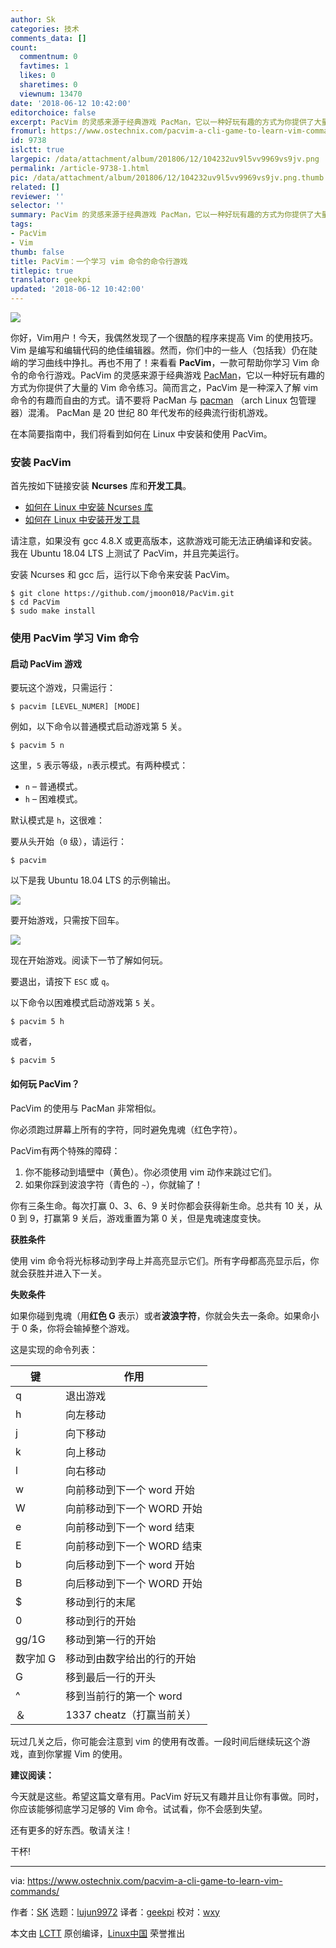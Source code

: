 ```yaml
---
author: Sk
categories: 技术
comments_data: []
count:
  commentnum: 0
  favtimes: 1
  likes: 0
  sharetimes: 0
  viewnum: 13470
date: '2018-06-12 10:42:00'
editorchoice: false
excerpt: PacVim 的灵感来源于经典游戏 PacMan，它以一种好玩有趣的方式为你提供了大量的 Vim 命令练习。
fromurl: https://www.ostechnix.com/pacvim-a-cli-game-to-learn-vim-commands/
id: 9738
islctt: true
largepic: /data/attachment/album/201806/12/104232uv9l5vv9969vs9jv.png
permalink: /article-9738-1.html
pic: /data/attachment/album/201806/12/104232uv9l5vv9969vs9jv.png.thumb.jpg
related: []
reviewer: ''
selector: ''
summary: PacVim 的灵感来源于经典游戏 PacMan，它以一种好玩有趣的方式为你提供了大量的 Vim 命令练习。
tags:
- PacVim
- Vim
thumb: false
title: PacVim：一个学习 vim 命令的命令行游戏
titlepic: true
translator: geekpi
updated: '2018-06-12 10:42:00'
---
```


![](/data/attachment/album/201806/12/104232uv9l5vv9969vs9jv.png)


你好，Vim用户！今天，我偶然发现了一个很酷的程序来提高 Vim 的使用技巧。Vim 是编写和编辑代码的绝佳编辑器。然而，你们中的一些人（包括我）仍在陡峭的学习曲线中挣扎。再也不用了！来看看 **PacVim**，一款可帮助你学习 Vim 命令的命令行游戏。PacVim 的灵感来源于经典游戏 [PacMan](https://en.wikipedia.org/wiki/Pac-Man)，它以一种好玩有趣的方式为你提供了大量的 Vim 命令练习。简而言之，PacVim 是一种深入了解 vim 命令的有趣而自由的方式。请不要将 PacMan 与 [pacman](https://www.ostechnix.com/getting-started-pacman/) （arch Linux 包管理器）混淆。 PacMan 是 20 世纪 80 年代发布的经典流行街机游戏。


在本简要指南中，我们将看到如何在 Linux 中安装和使用 PacVim。


### 安装 PacVim


首先按如下链接安装 **Ncurses** 库和**开发工具**。


* [如何在 Linux 中安装 Ncurses 库](https://www.ostechnix.com/how-to-install-ncurses-library-in-linux/)
* [如何在 Linux 中安装开发工具](https://www.ostechnix.com/install-development-tools-linux/)


请注意，如果没有 gcc 4.8.X 或更高版本，这款游戏可能无法正确编译和安装。我在 Ubuntu 18.04 LTS 上测试了 PacVim，并且完美运行。


安装 Ncurses 和 gcc 后，运行以下命令来安装 PacVim。



```
$ git clone https://github.com/jmoon018/PacVim.git
$ cd PacVim
$ sudo make install

```

### 使用 PacVim 学习 Vim 命令


#### 启动 PacVim 游戏


要玩这个游戏，只需运行：



```
$ pacvim [LEVEL_NUMER] [MODE]

```

例如，以下命令以普通模式启动游戏第 5 关。



```
$ pacvim 5 n

```

这里，`5` 表示等级，`n`表示模式。有两种模式：


* `n` – 普通模式。
* `h` – 困难模式。


默认模式是 `h`，这很难：


要从头开始（`0` 级），请运行：



```
$ pacvim

```

以下是我 Ubuntu 18.04 LTS 的示例输出。


![](/data/attachment/album/201806/12/104234m10a8uuhxh08kxx5.png)


要开始游戏，只需按下回车。


![](/data/attachment/album/201806/12/104236e776kmx4kvskx8vm.png)


现在开始游戏。阅读下一节了解如何玩。


要退出，请按下 `ESC` 或 `q`。


以下命令以困难模式启动游戏第 `5` 关。



```
$ pacvim 5 h

```

或者，



```
$ pacvim 5

```

#### 如何玩 PacVim？


PacVim 的使用与 PacMan 非常相似。


你必须跑过屏幕上所有的字符，同时避免鬼魂（红色字符）。


PacVim有两个特殊的障碍：


1. 你不能移动到墙壁中（黄色）。你必须使用 vim 动作来跳过它们。
2. 如果你踩到波浪字符（青色的 `~`），你就输了！


你有三条生命。每次打赢 0、3、6、9 关时你都会获得新生命。总共有 10 关，从 0 到 9，打赢第 9 关后，游戏重置为第 0 关，但是鬼魂速度变快。


**获胜条件**


使用 vim 命令将光标移动到字母上并高亮显示它们。所有字母都高亮显示后，你就会获胜并进入下一关。


**失败条件**


如果你碰到鬼魂（用**红色 G** 表示）或者**波浪字符**，你就会失去一条命。如果命小于 0 条，你将会输掉整个游戏。


这是实现的命令列表：




| 键 | 作用 |
| --- | --- |
| q | 退出游戏 |
| h | 向左移动 |
| j | 向下移动 |
| k | 向上移动 |
| l | 向右移动 |
| w | 向前移动到下一个 word 开始 |
| W | 向前移动到下一个 WORD 开始 |
| e | 向前移动到下一个 word 结束 |
| E | 向前移动到下一个 WORD 结束 |
| b | 向后移动到下一个 word 开始 |
| B | 向后移动到下一个 WORD 开始 |
| $ | 移动到行的末尾 |
| 0 | 移动到行的开始 |
| gg/1G | 移动到第一行的开始 |
| 数字加 G | 移动到由数字给出的行的开始 |
| G | 移到最后一行的开头 |
| ^ | 移到当前行的第一个 word |
| ＆ | 1337 cheatz（打赢当前关） |


玩过几关之后，你可能会注意到 vim 的使用有改善。一段时间后继续玩这个游戏，直到你掌握 Vim 的使用。


**建议阅读：**


今天就是这些。希望这篇文章有用。PacVim 好玩又有趣并且让你有事做。同时，你应该能够彻底学习足够的 Vim 命令。试试看，你不会感到失望。


还有更多的好东西。敬请关注！


干杯!




---


via: <https://www.ostechnix.com/pacvim-a-cli-game-to-learn-vim-commands/>


作者：[SK](https://www.ostechnix.com/author/sk/) 选题：[lujun9972](https://github.com/lujun9972) 译者：[geekpi](https://github.com/geekpi) 校对：[wxy](https://github.com/wxy)


本文由 [LCTT](https://github.com/LCTT/TranslateProject) 原创编译，[Linux中国](https://linux.cn/) 荣誉推出
